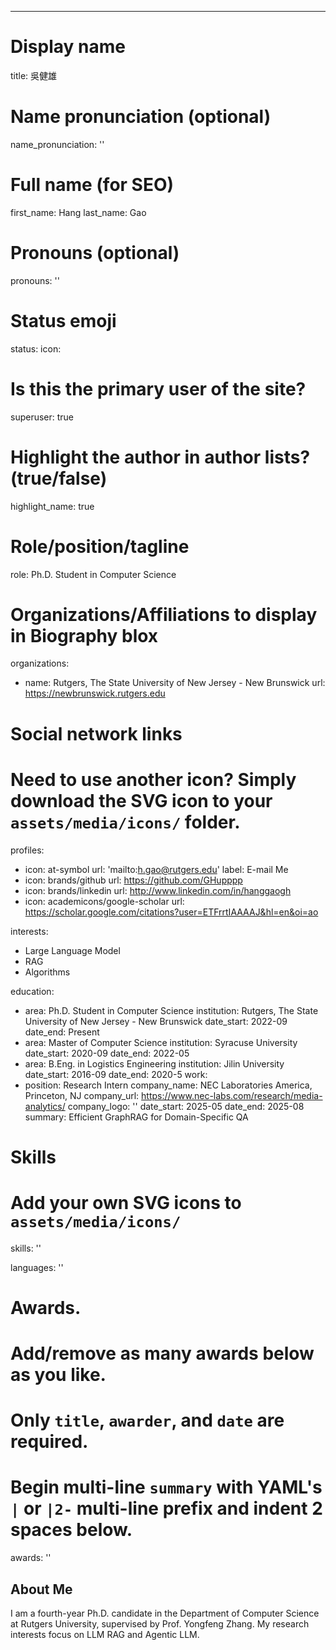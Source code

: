 ---
# Display name
title: 吳健雄

# Name pronunciation (optional)
name_pronunciation: ''

# Full name (for SEO)
first_name: Hang
last_name: Gao

# Pronouns (optional)
pronouns: ''

# Status emoji
status:
  icon: 

# Is this the primary user of the site?
superuser: true

# Highlight the author in author lists? (true/false)
highlight_name: true

# Role/position/tagline
role: Ph.D. Student in Computer Science

# Organizations/Affiliations to display in Biography blox
organizations:
  - name: Rutgers, The State University of New Jersey - New Brunswick
    url: https://newbrunswick.rutgers.edu

# Social network links
# Need to use another icon? Simply download the SVG icon to your `assets/media/icons/` folder.
profiles:
  - icon: at-symbol
    url: 'mailto:h.gao@rutgers.edu'
    label: E-mail Me
  - icon: brands/github
    url: https://github.com/GHupppp
  - icon: brands/linkedin
    url: http://www.linkedin.com/in/hanggaogh
  - icon: academicons/google-scholar
    url: https://scholar.google.com/citations?user=ETFrrtIAAAAJ&hl=en&oi=ao

interests:
  - Large Language Model
  - RAG
  - Algorithms

education:
  - area: Ph.D. Student in Computer Science
    institution: Rutgers, The State University of New Jersey - New Brunswick
    date_start: 2022-09
    date_end: Present
  - area: Master of Computer Science 
    institution: Syracuse University
    date_start: 2020-09
    date_end: 2022-05
  - area: B.Eng. in Logistics Engineering 
    institution: Jilin University
    date_start: 2016-09
    date_end: 2020-5
work:
  - position: Research Intern
    company_name: NEC Laboratories America, Princeton, NJ 
    company_url: https://www.nec-labs.com/research/media-analytics/
    company_logo: ''
    date_start: 2025-05
    date_end: 2025-08
    summary: Efficient GraphRAG for Domain-Specific QA

# Skills
# Add your own SVG icons to `assets/media/icons/`
skills: ''

languages: ''

# Awards.
#   Add/remove as many awards below as you like.
#   Only `title`, `awarder`, and `date` are required.
#   Begin multi-line `summary` with YAML's `|` or `|2-` multi-line prefix and indent 2 spaces below.
awards: ''

## About Me

I am a fourth-year Ph.D. candidate in the Department of Computer Science at Rutgers University, supervised by Prof. Yongfeng Zhang. My research interests focus on LLM RAG and Agentic LLM. 
